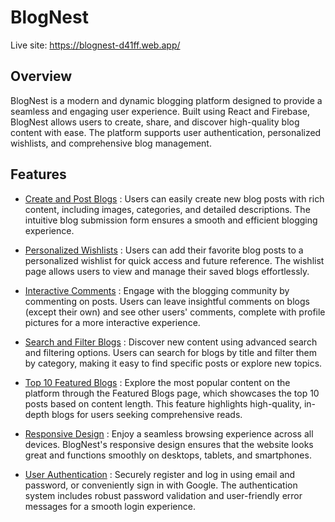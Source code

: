 # BlogNest

Live site: <https://blognest-d41ff.web.app/>

## Overview

BlogNest is a modern and dynamic blogging platform designed to provide a seamless and engaging user experience. Built using React and Firebase, BlogNest allows users to create, share, and discover high-quality blog content with ease. The platform supports user authentication, personalized wishlists, and comprehensive blog management.

## Features

- <ins>Create and Post Blogs</ins> : Users can easily create new blog posts with rich content, including images, categories, and detailed descriptions. The intuitive blog submission form ensures a smooth and efficient blogging experience.

- <ins>Personalized Wishlists</ins> : Users can add their favorite blog posts to a personalized wishlist for quick access and future reference. The wishlist page allows users to view and manage their saved blogs effortlessly.

- <ins>Interactive Comments</ins>  : Engage with the blogging community by commenting on posts. Users can leave insightful comments on blogs (except their own) and see other users' comments, complete with profile pictures for a more interactive experience.

- <ins>Search and Filter Blogs</ins> : Discover new content using advanced search and filtering options. Users can search for blogs by title and filter them by category, making it easy to find specific posts or explore new topics.

- <ins>Top 10 Featured Blogs</ins> : Explore the most popular content on the platform through the Featured Blogs page, which showcases the top 10 posts based on content length. This feature highlights high-quality, in-depth blogs for users seeking comprehensive reads.

- <ins>Responsive Design</ins> : Enjoy a seamless browsing experience across all devices. BlogNest's responsive design ensures that the website looks great and functions smoothly on desktops, tablets, and smartphones.

- <ins>User Authentication</ins> : Securely register and log in using email and password, or conveniently sign in with Google. The authentication system includes robust password validation and user-friendly error messages for a smooth login experience.
